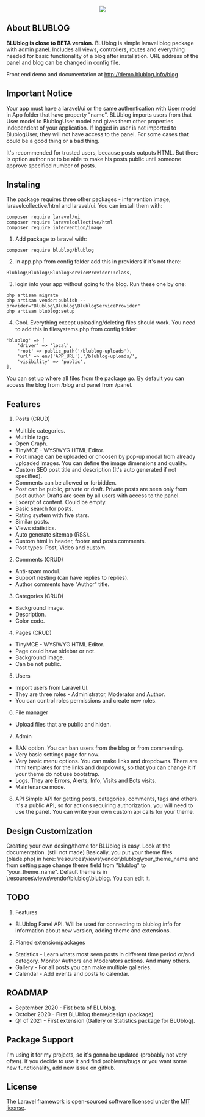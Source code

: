 <p align="center"><img src="http://demo.blublog.info/uploads/posts/1-panel-index.jpg"></p>

## About BLUBLOG
**BLUblog is close to BETA version.**
BLUblog is simple laravel blog package with admin panel. Includes all views, controllers, routes and everything needed for basic functionality of a blog after installation.
URL address of the panel and blog can be changed in config file.

Front end demo and documentation at http://demo.blublog.info/blog

## Important Notice
Your app must have a laravel/ui or the same authentication with User model in App folder that have property "name".
BLUblog imports users from that User model to BlublogUser model and gives them other properties independent of your application. If logged in user is not imported to BlublogUser, they will not have access to the panel.
For some cases that could be a good thing or a bad thing.

It's recommended for trusted users, because posts outputs HTML. But there is option author not to be able to make his posts public until someone approve specified number of posts.

## Instaling
The package requires three other packages - intervention image, laravelcollective/html and laravel/ui.
You can install them with:
```
composer require laravel/ui
composer require laravelcollective/html
composer require intervention/image
```
1. Add package to laravel with:
```
composer require blublog/blublog
```
2. In app.php from config folder add this in providers if it's not there:
```
Blublog\Blublog\BlublogServiceProvider::class,
```
3. login into your app without going to the blog. Run these one by one:
```
php artisan migrate
php artisan vendor:publish --provider="Blublog\Blublog\BlublogServiceProvider"
php artisan blublog:setup
```
4. Cool. Everything except uploading/deleting files should work.
You need to add this in filesystems.php from config folder:
```
'blublog' => [
    'driver' => 'local',
    'root' => public_path('/blublog-uploads'),
    'url' => env('APP_URL').'/blublog-uploads/',
    'visibility' => 'public',
],
```
You can set up where all files from the package go.
By default you can access the blog from /blog and panel from /panel.
## Features

1. Posts (CRUD)
- Multible categories.
- Multible tags.
- Open Graph.
- TinyMCE - WYSIWYG HTML Editor.
- Post image can be uploaded or choosen by pop-up modal from already uploaded images. You can define the image dimensions and quality.
- Custom SEO post title and description (It's auto generated if not specified).
- Comments can be allowed or forbidden.
- Post can be public, private or draft. Private posts are seen only from post author. Drafts are seen by all users with access to the panel.
- Excerpt of content. Could be empty.
- Basic search for posts.
- Rating system with five stars.
- Similar posts.
- Views statistics.
- Auto generate sitemap (RSS).
- Custom html in header, footer and posts comments.
- Post types: Post, Video and custom.


2. Comments (CRUD)
- Anti-spam modul.
- Support nesting (can have replies to replies).
- Author comments have "Author" title.

3. Categories (CRUD)
- Background image.
- Description.
- Color code.

4. Pages (CRUD)
- TinyMCE - WYSIWYG HTML Editor.
- Page could have sidebar or not.
- Background image.
- Can be not public.

5. Users
- Import users from Laravel UI.
- They are three roles - Administrator, Moderator and Author.
- You can control roles permissions and create new roles.

6. File manager
- Upload files that are public and hiden.

7. Admin
- BAN option. You can ban users from the blog or from commenting.
- Very basic settings page for now.
- Very basic menu options. You can make links and dropdowns. There are html templates for the links and dropdowns, so that you can change it if your theme do not use bootstrap.
- Logs. They are Errors, Alerts, Info, Visits and Bots visits.
- Maintenance mode.

8. API
Simple API for getting posts, categories, comments, tags and others. It's a public API, so for actions requiring authorization, you will need to use the panel. You can write your own custom api calls for your theme.

## Design Customization
Creating your own desing/theme for BLUblog is easy. Look at the documentation. (still not made)
Basically, you put your theme files (blade.php) in here: \resources\views\vendor\blublog\your_theme_name and from setting page change theme field from "blublog" to "your_theme_name".
Default theme is in \resources\views\vendor\blublog\blublog. You can edit it.

## TODO
1. Features
- BLUblog Panel API. Will be used for connecting to blublog.info for information about new version, adding theme and extensions.  
2. Planed extension/packages
- Statistics - Learn whats most seen posts in different time period or/and category. Monitor Authors and Moderators actions. And many others.
- Gallery - For all posts you can make multiple galleries.
- Calendar - Add events and posts to calendar. 

## ROADMAP
- September 2020 - Fist beta of BLUblog.
- October 2020 - First BLUblog theme/design (package).
- Q1 of 2021 - First extension (Gallery or Statistics package for BLUblog).

## Package Support
I'm using it for my projects, so it's gonna be updated (probably not very often). If you decide to use it and find problems/bugs or you want some new functionality, add new issue on github.

## License

The Laravel framework is open-sourced software licensed under the [MIT license](https://opensource.org/licenses/MIT).
